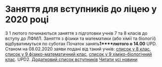 # Заняття для вступників до ліцею у 2020 році
З 1 лютого починаються заняття з підготовки учнів 7 та 8 класів до вступу до ЛФМЛ.
Заняття з фізики та математики (або хімії та біології) відбуватимуться по суботах
Початок занять**1****лютого о 14.00**
UPD. Станом на 08.02.2020 заяви подані від такий учнів: [список у 8 клас](/files/заняття-для-вступників-до-ліцею-у-2020-році/список-вступників-8-клас.xlsx), [список у 9 фізико-математичний клас](/files/заняття-для-вступників-до-ліцею-у-2020-році/список-вступників-9-фм-клас.xlsx), [список у 9 хіміко-біологічний клас](/files/заняття-для-вступників-до-ліцею-у-2020-році/список-вступників-9-хб-клас.xlsx).
UPD2. [Додатковий список вступників](/files/заняття-для-вступників-до-ліцею-у-2020-році/додатковий-список-вступників.xlsx)
[Читати усі новини](/news)


